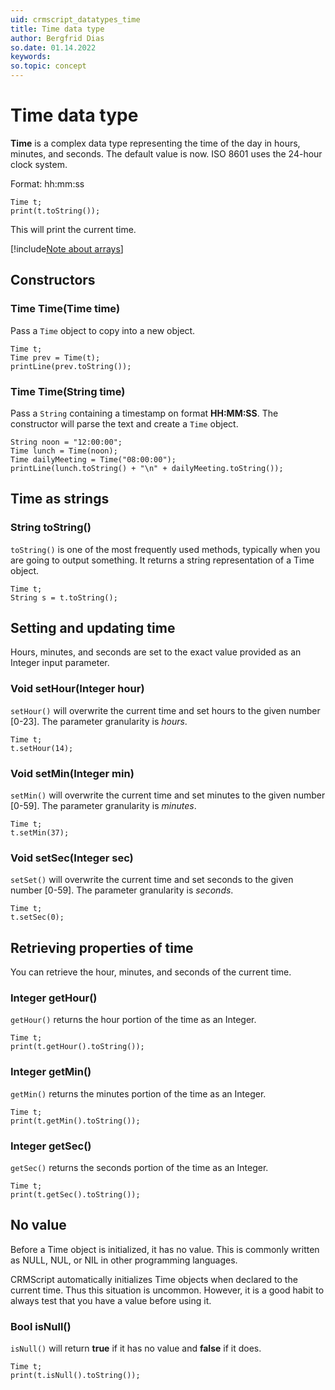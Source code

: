 ```yaml
---
uid: crmscript_datatypes_time
title: Time data type
author: Bergfrid Dias
so.date: 01.14.2022
keywords:
so.topic: concept
---
```


# Time data type

**Time** is a complex data type representing the time of the day in hours, minutes, and seconds. The default value is now. ISO 8601 uses the 24-hour clock system.

Format: hh:mm:ss

```crmscript!
Time t;
print(t.toString());
```

This will print the current time.

[!include[Note about arrays](includes/note-arrays.md)]

## Constructors

### Time Time(Time time)

Pass a `Time` object to copy into a new object.

```crmscript!
Time t;
Time prev = Time(t);
printLine(prev.toString());
```

### Time Time(String time)

Pass a `String` containing a timestamp on format **HH:MM:SS**. The constructor will parse the text and create a `Time` object.

```crmscript!
String noon = "12:00:00";
Time lunch = Time(noon);
Time dailyMeeting = Time("08:00:00");
printLine(lunch.toString() + "\n" + dailyMeeting.toString());
```

## Time as strings

### String toString()

`toString()` is one of the most frequently used methods, typically when you are going to output something. It returns a string representation of a Time object.

```crmscript
Time t;
String s = t.toString();
```

## Setting and updating time

Hours, minutes, and seconds are set to the exact value provided as an Integer input parameter.

### Void setHour(Integer hour)

`setHour()` will overwrite the current time and set hours to the given number \[0-23\].
The parameter granularity is *hours*.

```crmscript
Time t;
t.setHour(14);
```

### Void setMin(Integer min)

`setMin()` will overwrite the current time and set minutes to the given number \[0-59\].
The parameter granularity is *minutes*.

```crmscript
Time t;
t.setMin(37);
```

### Void setSec(Integer sec)

`setSet()` will overwrite the current time and set seconds to the given number \[0-59\].
The parameter granularity is *seconds*.

```crmscript
Time t;
t.setSec(0);
```

## Retrieving properties of time

You can retrieve the hour, minutes, and seconds of the current time.

### Integer getHour()

`getHour()` returns the hour portion of the time as an Integer.

```crmscript!
Time t;
print(t.getHour().toString());
```

### Integer getMin()

`getMin()` returns the minutes portion of the time as an Integer.

```crmscript!
Time t;
print(t.getMin().toString());
```

### Integer getSec()

`getSec()` returns the seconds portion of the time as an Integer.

```crmscript!
Time t;
print(t.getSec().toString());
```

## No value

Before a Time object is initialized, it has no value. This is commonly written as NULL, NUL, or NIL in other programming languages.

CRMScript automatically initializes Time objects when declared to the current time. Thus this situation is uncommon. However, it is a good habit to always test that you have a value before using it.

### Bool isNull()

`isNull()` will return **true** if it has no value and **false** if it does.

```crmscript!
Time t;
print(t.isNull().toString());
```
